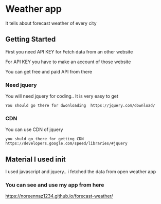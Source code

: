 # Weather app

It tells about forecast weather of every city 

## Getting Started

First you need API KEY for Fetch data from an other website

For API KEY you have to make an account of those website 

You can get free and paid API from there 


### Need jquery

You will need jquery for coding.. It is very easy to get

```
You should go there for dwonloading  https://jquery.com/download/
```

### CDN

You can use CDN of jquery

```
you shuld go there for getting CDN https://developers.google.com/speed/libraries/#jquery
```

## Material I used init
I used javascript and jquery.. i fetched the data from open weather app

### You can see and use my app from here 


https://noreennaz1234.github.io/forecast-weather/

